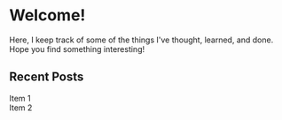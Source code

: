 # Welcome!

Here, I keep track of some of the things I've thought, learned, and done. Hope you find something interesting!

<section id="flexible_content" class="content">        
    <h2>Recent Posts</h2>
    <section class="posts">
        <div class="postcard">Item 1</div>
        <div class="postcard">Item 2</div>
    </section>
</section>